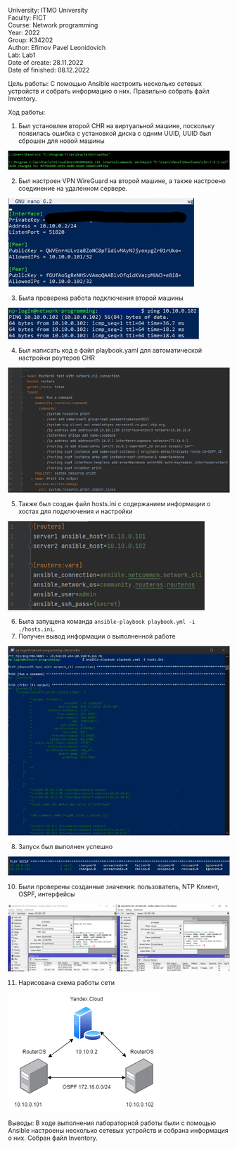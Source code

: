 University: ITMO University  
Faculty: FICT  
Course: Network programming  
Year: 2022  
Group: K34202  
Author: Efimov Pavel Leonidovich  
Lab: Lab1  
Date of create: 28.11.2022  
Date of finished: 08.12.2022

Цель работы: С помощью Ansible настроить несколько сетевых устройств и собрать информацию о них. Правильно собрать файл Inventory.

Ход работы:
1. Был установлен второй CHR на виртуальной машине, поскольку появилась ошибка с установкой диска с одним UUID, UUID был сброшен для новой машины 

![img.png](img.png)

2. Был настроен VPN WireGuard на второй машине, а также настроено соединение на удаленном сервере.

![img_1.png](img_1.png)

3. Была проверена работа подключения второй машины

![img_2.png](img_2.png)

4. Был написать код в файл playbook.yaml для автоматической настройки роутеров CHR

![img_3.png](img_3.png)

5. Также был создан файл hosts.ini с содержанием информации о хостах для подключения и настройки

![img_4.png](img_4.png)

6. Была запущена команда `ansible-playbook playbook.yml -i ./hosts.ini`.
7. Получен вывод информации о выполненной работе

![img_5.png](img_5.png)

8. Запуск был выполнен успешно

![img_6.png](img_6.png)

10. Были проверены созданные значения: пользователь, NTP Клиент, OSPF, интерфейсы

![img_7.png](img_7.png)

11. Нарисована схема работы сети

![drawio.png](drawio.png)

Выводы:
В ходе выполнения лабораторной работы были с помощью Ansible настроены несколько сетевых устройств и собрана информация о них. Собран файл Inventory.